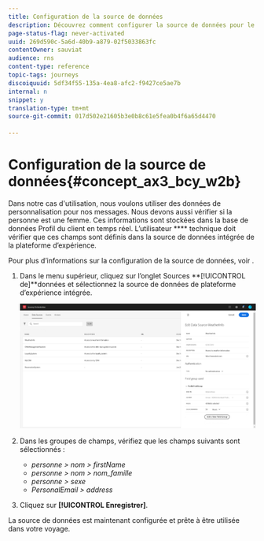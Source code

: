 ```yaml
---
title: Configuration de la source de données
description: Découvrez comment configurer la source de données pour le cas d'utilisation simple du voyage
page-status-flag: never-activated
uuid: 269d590c-5a6d-40b9-a879-02f5033863fc
contentOwner: sauviat
audience: rns
content-type: reference
topic-tags: journeys
discoiquuid: 5df34f55-135a-4ea8-afc2-f9427ce5ae7b
internal: n
snippet: y
translation-type: tm+mt
source-git-commit: 017d502e21605b3e0b8c61e5fea0b4f6a65d4470

---
```



# Configuration de la source de données{#concept_ax3_bcy_w2b}

Dans notre cas d&#39;utilisation, nous voulons utiliser des données de personnalisation pour nos messages. Nous devons aussi vérifier si la personne est une femme. Ces informations sont stockées dans la base de données Profil du client en temps réel. L’utilisateur **** technique doit vérifier que ces champs sont définis dans la source de données intégrée de la plateforme d’expérience.

Pour plus d’informations sur la configuration de la source de données, voir [](../datasource/about-data-sources.md).

1. Dans le menu supérieur, cliquez sur l’onglet Sources **[!UICONTROL de]**données et sélectionnez la source de données de plateforme d’expérience intégrée.

   ![](../assets/journey23.png)

1. Dans les groupes de champs, vérifiez que les champs suivants sont sélectionnés :

   * _personne > nom > firstName_
   * _personne > nom > nom_famille_
   * _personne > sexe_
   * _PersonalEmail > address_

1. Cliquez sur **[!UICONTROL Enregistrer]**.

La source de données est maintenant configurée et prête à être utilisée dans votre voyage.
